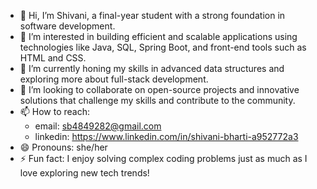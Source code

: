 - 👋 Hi, I’m Shivani, a final-year student with a strong foundation in software development.
- 👀 I’m interested in building efficient and scalable applications using technologies like Java, SQL, Spring Boot, and front-end tools such as HTML and CSS.
- 🌱 I’m currently honing my skills in advanced data structures and exploring more about full-stack development.
- 💞️ I’m looking to collaborate on open-source projects and innovative solutions that challenge my skills and contribute to the community.
- 📫 How to reach:
    - email: sb4849282@gmail.com
    - linkedin: https://www.linkedin.com/in/shivani-bharti-a952772a3
- 😄 Pronouns: she/her
- ⚡ Fun fact: I enjoy solving complex coding problems just as much as I love exploring new tech trends!

